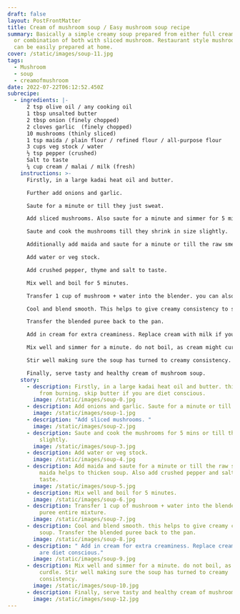 ```yaml
---
draft: false
layout: PostFrontMatter
title: Cream of mushroom soup / Easy mushroom soup recipe
summary: Basically a simple creamy soup prepared from either full cream or milk
  or combination of both with sliced mushroom. Restaurant style mushroom soup
  can be easily prepared at home.
cover: /static/images/soup-11.jpg
tags:
  - Mushroom
  - soup
  - creamofmushroom
date: 2022-07-22T06:12:52.450Z
subrecipe:
  - ingredients: |-
      2 tsp olive oil / any cooking oil
      1 tbsp unsalted butter
      2 tbsp onion (finely chopped)
      2 cloves garlic  (finely chopped)
      10 mushrooms (thinly sliced)
      1 tsp maida / plain flour / refined flour / all-purpose flour
      3 cups veg stock / water
      ½ tsp pepper (crushed)
      Salt to taste
      ¼ cup cream / malai / milk (fresh)
    instructions: >-
      Firstly, in a large kadai heat oil and butter.

      Further add onions and garlic.

      Saute for a minute or till they just sweat.

      Add sliced mushrooms. Also saute for a minute and simmer for 5 minutes.

      Saute and cook the mushrooms till they shrink in size slightly.

      Additionally add maida and saute for a minute or till the raw smell disappears. Maida helps to thicken soup.

      Add water or veg stock.

      Add crushed pepper, thyme and salt to taste.

      Mix well and boil for 5 minutes.

      Transfer 1 cup of mushroom + water into the blender. you can also puree entire mixture.

      Cool and blend smooth. This helps to give creamy consistency to soup.

      Transfer the blended puree back to the pan.

      Add in cream for extra creaminess. Replace cream with milk if you are diet conscious.

      Mix well and simmer for a minute. do not boil, as cream might curdle.

      Stir well making sure the soup has turned to creamy consistency.

      Finally, serve tasty and healthy cream of mushroom soup.
    story:
      - description: Firstly, in a large kadai heat oil and butter. this prevents butter
          from burning. skip butter if you are diet conscious.
        image: /static/images/soup-0.jpg
      - description: Add onions and garlic. Saute for a minute or till they just sweat.
        image: /static/images/soup-1.jpg
      - description: "Add sliced mushrooms. "
        image: /static/images/soup-2.jpg
      - description: Saute and cook the mushrooms for 5 mins or till they shrink in size
          slightly.
        image: /static/images/soup-3.jpg
      - description: Add water or veg stock.
        image: /static/images/soup-4.jpg
      - description: Add maida and saute for a minute or till the raw smell disappears.
          maida helps to thicken soup. Also add crushed pepper and salt to
          taste.
        image: /static/images/soup-5.jpg
      - description: Mix well and boil for 5 minutes.
        image: /static/images/soup-6.jpg
      - description: Transfer 1 cup of mushroom + water into the blender. you can also
          puree entire mixture.
        image: /static/images/soup-7.jpg
      - description: Cool and blend smooth. this helps to give creamy consistency to
          soup. Transfer the blended puree back to the pan.
        image: /static/images/soup-8.jpg
      - description: " Add in cream for extra creaminess. Replace cream with milk if you
          are diet conscious."
        image: /static/images/soup-9.jpg
      - description: Mix well and simmer for a minute. do not boil, as cream might
          curdle. Stir well making sure the soup has turned to creamy
          consistency.
        image: /static/images/soup-10.jpg
      - description: Finally, serve tasty and healthy cream of mushroom soup .
        image: /static/images/soup-12.jpg
---
```

